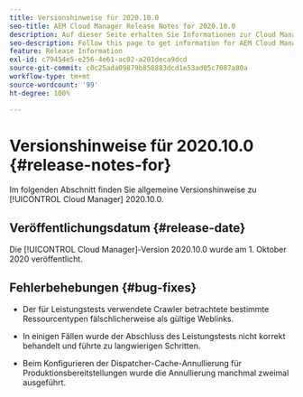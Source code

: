 ```yaml
---
title: Versionshinweise für 2020.10.0
seo-title: AEM Cloud Manager Release Notes for 2020.10.0
description: Auf dieser Seite erhalten Sie Informationen zur Cloud Manager-Version 2020.10.0.
seo-description: Follow this page to get information for AEM Cloud Manager Release 2020.10.0
feature: Release Information
exl-id: c79454e5-e256-4e61-ac02-a201deca9dcd
source-git-commit: c0c25ada09879b850883dcd1e53ad05c7087a80a
workflow-type: tm+mt
source-wordcount: '99'
ht-degree: 100%

---
```


# Versionshinweise für 2020.10.0 {#release-notes-for}

Im folgenden Abschnitt finden Sie allgemeine Versionshinweise zu [!UICONTROL Cloud Manager] 2020.10.0.

## Veröffentlichungsdatum {#release-date}

Die [!UICONTROL Cloud Manager]-Version 2020.10.0 wurde am 1. Oktober 2020 veröffentlicht.

## Fehlerbehebungen {#bug-fixes}

* Der für Leistungstests verwendete Crawler betrachtete bestimmte Ressourcentypen fälschlicherweise als gültige Weblinks.

* In einigen Fällen wurde der Abschluss des Leistungstests nicht korrekt behandelt und führte zu langwierigen Schritten.

* Beim Konfigurieren der Dispatcher-Cache-Annullierung für Produktionsbereitstellungen wurde die Annullierung manchmal zweimal ausgeführt.
